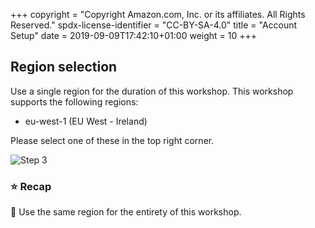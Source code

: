 +++
copyright = "Copyright Amazon.com, Inc. or its affiliates. All Rights Reserved."
spdx-license-identifier = "CC-BY-SA-4.0"
title = "Account Setup"
date = 2019-09-09T17:42:10+01:00
weight = 10
+++

## Region selection

Use a single region for the duration of this workshop. This workshop supports the following regions:

- eu-west-1 (EU West - Ireland)

Please select one of these in the top right corner.

![Step 3](/images/c9-step3.png)


### :star: Recap

:key: Use the same region for the entirety of this workshop.
